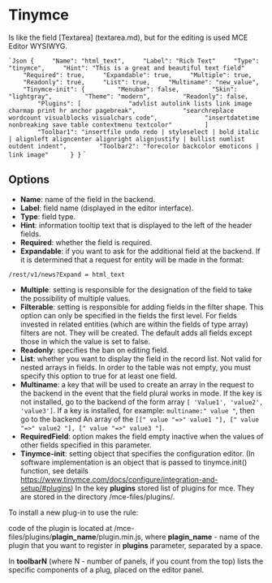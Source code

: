 # Tinymce

Is like the field [Textarea] (textarea.md), but for the editing is used
MCE Editor WYSIWYG.

`` `Json
{
    "Name": "html_text",
    "Label": "Rich Text"
    "Type": "tinymce",
    "Hint": "This is a great and beautiful text field"
    "Required": true,
    "Expandable": true,
    "Multiple": true,
    "Readonly": true,
    "List": true,
    "Multiname": "new_value",
    "Tinymce-init": {
        "Menubar": false,
        "Skin": "lightgray",
        "Theme": "modern",
        "Readonly": false,
        "Plugins": [
            "advlist autolink lists link image charmap print hr anchor pagebreak",
            "searchreplace wordcount visualblocks visualchars code",
            "insertdatetime nonbreaking save table contextmenu textcolor"
        ]
        "Toolbar1": "insertfile undo redo | styleselect | bold italic | alignleft aligncenter alignright alignjustify | bullist numlist outdent indent",
        "Toolbar2": "forecolor backcolor emoticons | link image"
     }
}
`` `

## Options

* **Name**: name of the field in the backend.
* **Label**: field name (displayed in the editor interface).
* **Type**: field type.
* **Hint**: information tooltip text that is displayed to the left of the header fields.
* **Required**: whether the field is required.
* **Expandable**: if you want to ask for the additional field at the backend. If it is determined that a request for entity will be made in the format:

```
/rest/v1/news?Expand = html_text
```

* **Multiple**: setting is responsible for the designation of the field to take the possibility of multiple values.
* **Filterable**: setting is responsible for adding fields in the filter shape. This option can only be specified in the fields
the first level. For fields invested in related entities (which are within the fields of type array) filters are not.
They will be created. The default adds all fields except those in which the value is set to false.
* **Readonly**: specifies the ban on editing field.
* **List**: whether you want to display the field in the record list. Not valid for nested arrays in fields. In order to
the table was not empty, you must specify this option to true for at least one field.
* **Multiname**: a key that will be used to create an array in the request to the backend in the event that the field
plural works in mode. If the key is not installed, go to the backend of the form array
`[ 'Value1', 'value2', 'value3']`. If a key is installed, for example: `multiname:" value "`, then go to the backend
An array of the `[[" value "=>" value1 "], [" value "=>" value2 "], [" value "=>" value3 "]`.
* **RequiredField**: option makes the field empty inactive when the values ​​of other fields specified in this parameter.
* **Tinymce-init**: setting object that specifies the configuration editor.
(In software implementation is an object that is passed to tinymce.init() function, see details https://www.tinymce.com/docs/configure/integration-and-setup/#plugins)
In the key **plugins** stored list of plugins for mce. They are stored in the directory /mce-files/plugins/.

To install a new plug-in to use the rule:

code of the plugin is located at /mce-files/plugins/**plagin_name**/plugin.min.js,
where **plagin_name** - name of the plugin that you want to register in **plugins** parameter, separated by a space.

In **toolbarN** (where N - number of panels, if you count from the top) lists the specific components of a plug,
placed on the editor panel.